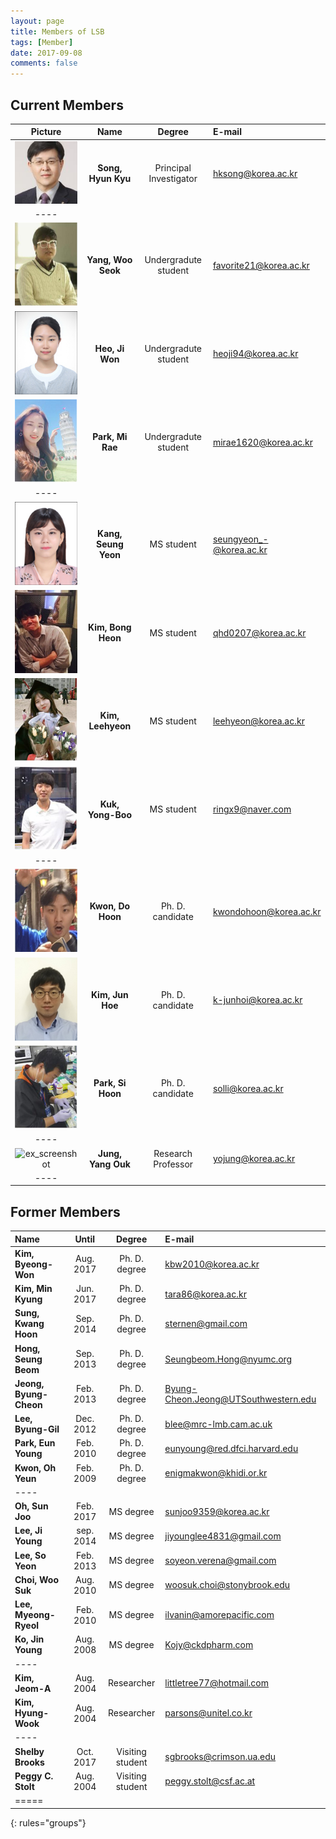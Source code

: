 ```yaml
---
layout: page
title: Members of LSB
tags: [Member]
date: 2017-09-08
comments: false
---
```


## Current Members

| Picture | Name | Degree | E-mail |
|:--------:|:-------:|:--------:|:--------|
| ![ex_screenshot](/assets/img/prof.jpg) | __Song, Hyun Kyu__ | Principal Investigator | hksong@korea.ac.kr |
|----
| ![ex_screenshot](/assets/img/yws.jpg) | __Yang, Woo Seok__ | Undergradute student | favorite21@korea.ac.kr |
| ![ex_screenshot](/assets/img/hjw.jpg) | __Heo, Ji Won__ | Undergradute student | heoji94@korea.ac.kr |
| ![ex_screenshot](/assets/img/pmr.jpg) | __Park, Mi Rae__ | Undergradute student |  mirae1620@korea.ac.kr |
|----
| ![ex_screenshot](/assets/img/ksy.jpg) | __Kang, Seung Yeon__ | MS student | seungyeon_-@korea.ac.kr |
| ![ex_screenshot](/assets/img/kbh.jpg) | __Kim, Bong Heon__ | MS student | qhd0207@korea.ac.kr |
| ![ex_screenshot](/assets/img/klh.jpg) | __Kim, Leehyeon__ | MS student | leehyeon@korea.ac.kr |
| ![ex_screenshot](/assets/img/kyb.jpg) | __Kuk, Yong-Boo__ | MS student | ringx9@naver.com |
|----
| ![ex_screenshot](/assets/img/kdh.jpg) | __Kwon, Do Hoon__ | Ph. D. candidate | kwondohoon@korea.ac.kr |
| ![ex_screenshot](/assets/img/kjh.jpg) | __Kim, Jun Hoe__ | Ph. D. candidate | k-junhoi@korea.ac.kr |
| ![ex_screenshot](/assets/img/psh.jpg) | __Park, Si Hoon__ | Ph. D. candidate | solli@korea.ac.kr |
|----
| ![ex_screenshot](/assets/img/jyo.jpg) | __Jung, Yang Ouk__ | Research Professor | yojung@korea.ac.kr |
|----


## Former Members

| Name | Until | Degree | E-mail |
|:--------|:-------:|:--------:|:--------|
| __Kim, Byeong-Won__ | Aug. 2017 | Ph. D. degree | kbw2010@korea.ac.kr |
| __Kim, Min Kyung__ | Jun. 2017 | Ph. D. degree | tara86@korea.ac.kr |
| __Sung, Kwang Hoon__ | Sep. 2014 | Ph. D. degree | sternen@gmail.com |
| __Hong, Seung Beom__ | Sep. 2013 | Ph. D. degree | Seungbeom.Hong@nyumc.org |
| __Jeong, Byung-Cheon__ | Feb. 2013 | Ph. D. degree | Byung-Cheon.Jeong@UTSouthwestern.edu |
| __Lee, Byung-Gil__ | Dec. 2012 | Ph. D. degree | blee@mrc-lmb.cam.ac.uk |
| __Park, Eun Young__ | Feb. 2010 | Ph. D. degree | eunyoung@red.dfci.harvard.edu |
| __Kwon, Oh Yeun__ | Feb. 2009 | Ph. D. degree | enigmakwon@khidi.or.kr |
|----
| __Oh, Sun Joo__ | Feb. 2017 | MS degree |  sunjoo9359@korea.ac.kr |
| __Lee, Ji Young__ | sep. 2014 | MS degree | jiyounglee4831@gmail.com |
| __Lee, So Yeon__ | Feb. 2013 | MS degree | soyeon.verena@gmail.com |
| __Choi, Woo Suk__ | Aug. 2010 | MS degree | woosuk.choi@stonybrook.edu |
| __Lee, Myeong-Ryeol__ | Feb. 2010 | MS degree | ilvanin@amorepacific.com |
| __Ko, Jin Young__ | Aug. 2008 | MS degree | Kojy@ckdpharm.com |
|----
| __Kim, Jeom-A__ | Aug. 2004 | Researcher | littletree77@hotmail.com |
| __Kim, Hyung-Wook__ | Aug. 2004 | Researcher | parsons@unitel.co.kr |
|----
| __Shelby Brooks__ | Oct. 2017 | Visiting student | sgbrooks@crimson.ua.edu |
| __Peggy C. Stolt__ | Aug. 2004 | Visiting student | peggy.stolt@csf.ac.at |
|=====
{: rules="groups"}
